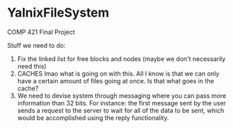 # YalnixFileSystem
COMP 421 Final Project

Stuff we need to do:
1. Fix the linked list for free blocks and nodes (maybe we don't necessarily need this)
2. CACHES lmao what is going on with this. All I know is that we can only have a certain amount of files going at once. Is that what goes in the cache?
3. We need to devise system through messaging where you can pass more information than 32 bits. For instance: the first message sent by the user sends a request to the server to wait for all of the data to be sent, which would be accomplished using the reply functionality.
